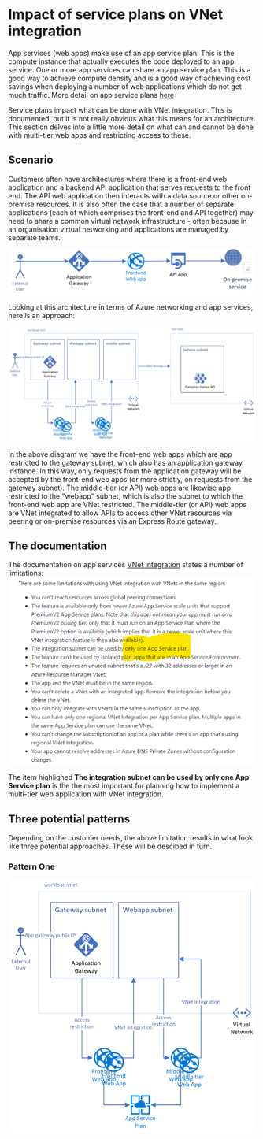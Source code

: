 # Impact of service plans on VNet integration

App services (web apps) make use of an app service plan. This is the compute instance that actually executes the code deployed to an app service. One or more app services can share an app service plan. This is a good way to achieve compute density and is a good way of achieving cost savings when deploying a number of web applications which do not get much traffic. More detail on app service plans [here](https://docs.microsoft.com/en-us/azure/app-service/overview-hosting-plans)  

Service plans impact what can be done with VNet integration. This is documented, but it is not really obvious what this means for an architecture. This section delves into a little more detail on what can and cannot be done with multi-tier web apps and restricting access to these.

## Scenario
Customers often have architectures where there is a front-end web application and a backend API application that serves requests to the front end. The API web application then interacts with a data source or other on-premise resources.
It is also often the case that a number of separate applications (each of which comprises the front-end and API together) may need to share a common virtual network infrastructure - often because in an organisation virtual networking and applications are managed by separate teams.

![alt text](https://github.com/jometzg/appgatewaywebapp/blob/master/serviceplans/generic-multi-tier.png "generic multi-tier application")

Looking at this architecture in terms of Azure networking and app services, here is an approach:

![alt text](https://github.com/jometzg/appgatewaywebapp/blob/master/serviceplans/azure-multi-tier.png "Azure multi-tier application")

In the above diagram we have the front-end web apps which are app restricted to the gateway subnet, which also has an application gateway instance. In this way, only requests from the application gateway will be accepted by the front-end web apps (or more strictly, on requests from the gateway subnet). The middle-tier (or API) web apps are likewise app restricted to the "webapp" subnet, which is also the subnet to which the front-end web app are VNet restricted. The middle-tier (or API) web apps are VNet integrated to allow APIs to access other VNet resources via peering or on-premise resources via an Express Route gateway.

## The documentation
The documentation on app services [VNet integration](https://docs.microsoft.com/en-us/azure/app-service/web-sites-integrate-with-vnet#regional-vnet-integration) states a number of limitations:
![alt text](https://github.com/jometzg/appgatewaywebapp/blob/master/serviceplans/doc-excerpt.png "VNet integrations limitations")

The item highlighed **The integration subnet can be used by only one App Service plan** is the the most important for planning how to implement a multi-tier web application with VNet integration.

## Three potential patterns
Depending on the customer needs, the above limitation results in what look like three potential approaches. These will be descibed in turn.

### Pattern One
![alt text](https://github.com/jometzg/appgatewaywebapp/blob/master/serviceplans/shared-service-plan.png "sharing service plans")

